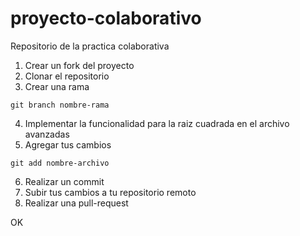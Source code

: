 # proyecto-colaborativo
Repositorio de la practica colaborativa

1. Crear un fork del proyecto
2. Clonar el repositorio
3. Crear una rama
```
git branch nombre-rama
```
4. Implementar la funcionalidad para la raiz cuadrada en el archivo avanzadas
5. Agregar tus cambios
```
git add nombre-archivo
```
6. Realizar un commit
7. Subir tus cambios a tu repositorio remoto
8. Realizar una pull-request

OK